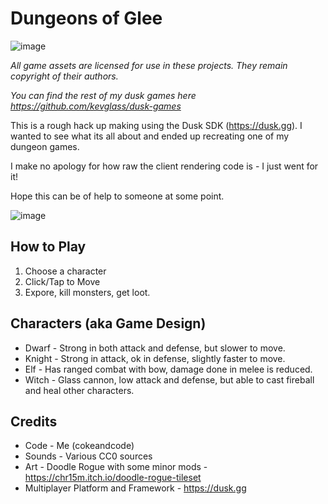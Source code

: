 # Dungeons of Glee

![image](https://github.com/kevglass/dungeonsofglee/assets/3787210/1b23592d-40c5-4560-ac5f-1387782eaa78)

_All game assets are licensed for use in these projects. They remain copyright of their authors._

_You can find the rest of my dusk games here https://github.com/kevglass/dusk-games_

This is a rough hack up making using the Dusk SDK (https://dusk.gg). I wanted to see what its all about and ended up recreating one of my dungeon
games. 

I make no apology for how raw the client rendering code is - I just went for it!

Hope this can be of help to someone at some point.

![image](https://github.com/kevglass/dungeonsofglee/assets/3787210/d5f93266-961b-4825-bd6c-e0289c1b5d95)

## How to Play

1. Choose a character
2. Click/Tap to Move
3. Expore, kill monsters, get loot.

## Characters (aka Game Design)

* Dwarf - Strong in both attack and defense, but slower to move.
* Knight - Strong in attack, ok in defense, slightly faster to move.
* Elf - Has ranged combat with bow, damage done in melee is reduced.
* Witch - Glass cannon, low attack and defense, but able to cast fireball and heal other characters.

## Credits

* Code - Me (cokeandcode)
* Sounds - Various CC0 sources
* Art - Doodle Rogue with some minor mods - https://chr15m.itch.io/doodle-rogue-tileset
* Multiplayer Platform and Framework - https://dusk.gg
